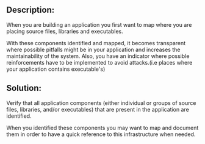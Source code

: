 ## Description:

When you are building an application you first want to map where you are placing
source files, libraries and executables.

With these components identified and mapped, it becomes transparent where possible
pitfalls might be in your application and increases the maintainability of the
system. Also, you have an indicator where possible reinforcements have to be
implemented to avoid attacks.(i.e places where your application contains executable's)

## Solution:

Verify that all application components (either individual or groups of source files,
libraries, and/or executables) that are present in the application are identified.

When you identified these components you may want to map and document them in order to
have a quick reference to this infrastructure when needed.
